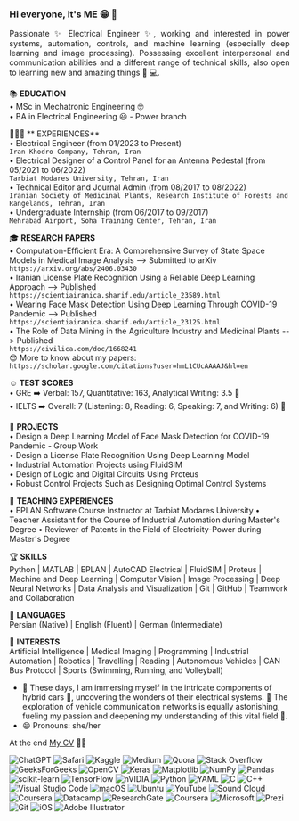 ### Hi everyone, it's ME 😁 👋

<p align="justify">
Passionate ✨ Electrical Engineer ✨, working and interested in power systems, automation, controls, and machine learning (especially deep learning and image processing). Possessing excellent interpersonal and communication abilities and a different range of technical skills, also open to learning new and amazing things 👀 💻.

📚 **EDUCATION** </br>
 • MSc in Mechatronic Engineering 🤓 </br>
 • BA in Electrical Engineering 😃 - Power branch </br>

👩🏻‍💻 ** EXPERIENCES** </br>
 • Electrical Engineer (from 01/2023 to Present) </br>
  `Iran Khodro Company, Tehran, Iran` </br>
 • Electrical Designer of a Control Panel for an Antenna Pedestal (from 05/2021 to 06/2022) </br>
  `Tarbiat Modares University, Tehran, Iran` </br>
 • Technical Editor and Journal Admin (from 08/2017 to 08/2022) </br>
  `Iranian Society of Medicinal Plants, Research Institute of Forests and Rangelands, Tehran, Iran` </br> 
 • Undergraduate Internship (from 06/2017 to 09/2017) </br>
  `Mehrabad Airport, Soha Training Center, Tehran, Iran` </br>

🎓 **RESEARCH PAPERS** </br>
 • Computation-Efficient Era: A Comprehensive Survey of State Space Models in Medical Image Analysis --> Submitted to arXiv </br>
  `https://arxiv.org/abs/2406.03430` </br>
 • Iranian License Plate Recognition Using a Reliable Deep Learning Approach --> Published </br>
  `https://scientiairanica.sharif.edu/article_23589.html` </br>
 • Wearing Face Mask Detection Using Deep Learning Through COVID-19 Pandemic --> Published </br>
  `https://scientiairanica.sharif.edu/article_23125.html` </br>
 • The Role of Data Mining in the Agriculture Industry and Medicinal Plants --> Published </br>
  `https://civilica.com/doc/1668241` </br>
😎 More to know about my papers: </br>
  `https://scholar.google.com/citations?user=hmL1CUcAAAAJ&hl=en` </br>

☺️ **TEST SCORES** </br>
 • GRE ➡️ Verbal: 157, Quantitative: 163, Analytical Writing: 3.5 🎉 </br>
 • IELTS ➡️ Overall: 7 (Listening: 8, Reading: 6, Speaking: 7, and Writing: 6) 🎉 </br>

🤔 **PROJECTS** </br>
 • Design a Deep Learning Model of Face Mask Detection for COVID-19 Pandemic - Group Work </br>
 • Design a License Plate Recognition Using Deep Learning Model </br>
 • Industrial Automation Projects using FluidSIM </br>
 • Design of Logic and Digital Circuits Using Proteus </br>
 • Robust Control Projects Such as Designing Optimal Control Systems </br>

📝 **TEACHING EXPERIENCES** </br>
 •	EPLAN Software Course Instructor at Tarbiat Modares University
 •	Teacher Assistant for the Course of Industrial Automation during Master's Degree
 •	Reviewer of Patents in the Field of Electricity-Power during Master's Degree

🏆 **SKILLS** </br>
 Python | MATLAB | EPLAN | AutoCAD Electrical | FluidSIM | Proteus | Machine and Deep Learning | Computer Vision | Image Processing | Deep Neural Networks | Data Analysis and Visualization | Git | GitHub | Teamwork and Collaboration 

🤯 **LANGUAGES** </br>
 Persian (Native) | English (Fluent) | German (Intermediate)

🥹 **INTERESTS** </br>
 Artificial Intelligence | Medical Imaging | Programming | Industrial Automation | Robotics | Travelling | Reading | Autonomous Vehicles | CAN Bus Protocol | Sports (Swimming, Running, and Volleyball)

- 🔭 These days, I am immersing myself in the intricate components of hybrid cars 🔋, uncovering the wonders of their electrical systems. 🌱 The exploration of vehicle communication networks is equally astonishing, fueling my passion and deepening my understanding of this vital field 🔦.
- 😄 Pronouns: she/her </br>

At the end [My CV](https://github.com/user-attachments/files/18445075/Soheila.Hatami.s.Curriculum.Vitae.pdf) 💪🏻

</p> 
  
![ChatGPT](https://img.shields.io/badge/chatGPT-74aa9c?style=for-the-badge&logo=openai&logoColor=white)
![Safari](https://img.shields.io/badge/Safari-000000?style=for-the-badge&logo=Safari&logoColor=white)
![Kaggle](https://img.shields.io/badge/Kaggle-035a7d?style=for-the-badge&logo=kaggle&logoColor=white)
![Medium](https://img.shields.io/badge/Medium-12100E?style=for-the-badge&logo=medium&logoColor=white)
![Quora](https://img.shields.io/badge/Quora-%23B92B27.svg?style=for-the-badge&logo=Quora&logoColor=white)
![Stack Overflow](https://img.shields.io/badge/-Stackoverflow-FE7A16?style=for-the-badge&logo=stack-overflow&logoColor=white)
![GeeksForGeeks](https://img.shields.io/badge/GeeksforGeeks-gray?style=for-the-badge&logo=geeksforgeeks&logoColor=35914c)
![OpenCV](https://img.shields.io/badge/opencv-%23white.svg?style=for-the-badge&logo=opencv&logoColor=white)
![Keras](https://img.shields.io/badge/Keras-%23D00000.svg?style=for-the-badge&logo=Keras&logoColor=white)
![Matplotlib](https://img.shields.io/badge/Matplotlib-%23ffffff.svg?style=for-the-badge&logo=Matplotlib&logoColor=black)
![NumPy](https://img.shields.io/badge/numpy-%23013243.svg?style=for-the-badge&logo=numpy&logoColor=white)
![Pandas](https://img.shields.io/badge/pandas-%23150458.svg?style=for-the-badge&logo=pandas&logoColor=white)
![scikit-learn](https://img.shields.io/badge/scikit--learn-%23F7931E.svg?style=for-the-badge&logo=scikit-learn&logoColor=white)
![TensorFlow](https://img.shields.io/badge/TensorFlow-%23FF6F00.svg?style=for-the-badge&logo=TensorFlow&logoColor=white)
![nVIDIA](https://img.shields.io/badge/nVIDIA-%2376B900.svg?style=for-the-badge&logo=nVIDIA&logoColor=white)
![Python](https://img.shields.io/badge/python-3670A0?style=for-the-badge&logo=python&logoColor=ffdd54)
![YAML](https://img.shields.io/badge/yaml-%23ffffff.svg?style=for-the-badge&logo=yaml&logoColor=151515)
![C](https://img.shields.io/badge/c-%2300599C.svg?style=for-the-badge&logo=c&logoColor=white)
![C++](https://img.shields.io/badge/c++-%2300599C.svg?style=for-the-badge&logo=c%2B%2B&logoColor=white)
![Visual Studio Code](https://img.shields.io/badge/Visual%20Studio%20Code-0078d7.svg?style=for-the-badge&logo=visual-studio-code&logoColor=white)
![macOS](https://img.shields.io/badge/mac%20os-000000?style=for-the-badge&logo=macos&logoColor=F0F0F0)
![Ubuntu](https://img.shields.io/badge/Ubuntu-E95420?style=for-the-badge&logo=ubuntu&logoColor=white)
![YouTube](https://img.shields.io/badge/YouTube-%23FF0000.svg?style=for-the-badge&logo=YouTube&logoColor=white)
![Sound Cloud](https://img.shields.io/badge/sound%20cloud-FF5500?style=for-the-badge&logo=soundcloud&logoColor=white)
![Coursera](https://img.shields.io/badge/Coursera-%230056D2.svg?style=for-the-badge&logo=Coursera&logoColor=white)
![Datacamp](https://img.shields.io/badge/Datacamp-05192D?style=for-the-badge&logo=datacamp&logoColor=03E860)
![ResearchGate](https://img.shields.io/badge/ResearchGate-00CCBB?style=for-the-badge&logo=ResearchGate&logoColor=white)
![Coursera](https://img.shields.io/badge/Coursera-%230056D2.svg?style=for-the-badge&logo=Coursera&logoColor=white)
![Microsoft](https://img.shields.io/badge/Microsoft-0078D4?style=for-the-badge&logo=microsoft&logoColor=white)
![Prezi](https://img.shields.io/badge/Prezi-%23000000.svg?style=for-the-badge&logo=Prezi&logoColor=white)
![Git](https://img.shields.io/badge/git-%23F05033.svg?style=for-the-badge&logo=git&logoColor=white)
![iOS](https://img.shields.io/badge/iOS-000000?style=for-the-badge&logo=ios&logoColor=white)
![Adobe Illustrator](https://img.shields.io/badge/adobe%20illustrator-%23FF9A00.svg?style=for-the-badge&logo=adobe%20illustrator&logoColor=white)
